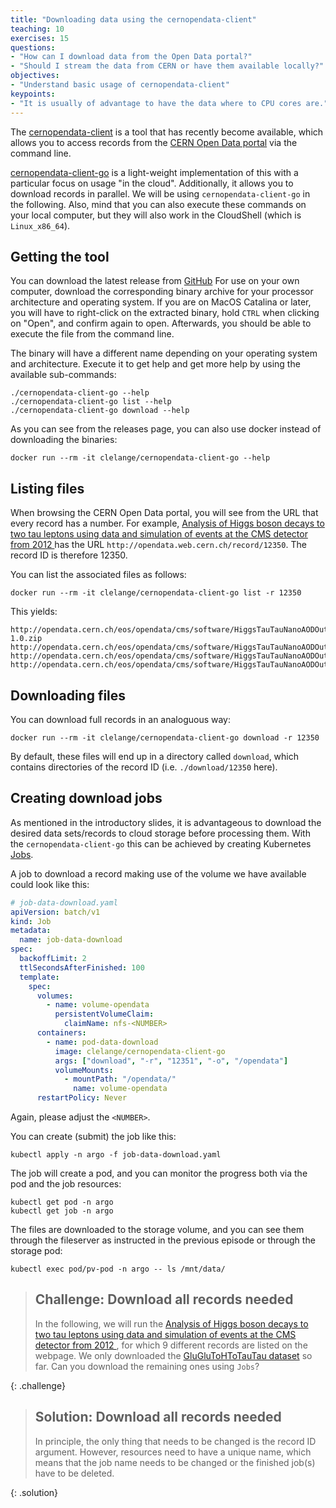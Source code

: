 ```yaml
---
title: "Downloading data using the cernopendata-client"
teaching: 10
exercises: 15
questions:
- "How can I download data from the Open Data portal?"
- "Should I stream the data from CERN or have them available locally?"
objectives:
- "Understand basic usage of cernopendata-client"
keypoints:
- "It is usually of advantage to have the data where to CPU cores are."
---
```


The [cernopendata-client](https://github.com/cernopendata/cernopendata-client)
is a tool that has recently become available, which allows you to access
records from the
[CERN Open Data portal](https://opendata.cern.ch/) via the command line.

[cernopendata-client-go](https://github.com/clelange/cernopendata-client-go)
is a light-weight implementation of this with a particular focus on usage "in
the cloud". Additionally, it allows you to download records in parallel.
We will be using `cernopendata-client-go` in the following. Also, mind that
you can also execute these commands on your local computer, but they will also
work in the CloudShell (which is `Linux_x86_64`).

## Getting the tool

You can download the latest release from
[GitHub](https://github.com/clelange/cernopendata-client-go/releases/latest.)
For use on your own computer, download the corresponding binary archive for
your processor architecture and operating system. If you are on MacOS Catalina
or later, you will have to right-click on the extracted binary, hold `CTRL`
when clicking on "Open", and confirm again to open. Afterwards, you should
be able to execute the file from the command line.

The binary will have a different name depending on your operating system and
architecture. Execute it to get help and get more help by using the available
sub-commands:

```shell
./cernopendata-client-go --help
./cernopendata-client-go list --help
./cernopendata-client-go download --help
```

As you can see from the releases page, you can also use docker instead of
downloading the binaries:

```shell
docker run --rm -it clelange/cernopendata-client-go --help
```

## Listing files

When browsing the CERN Open Data portal, you will see from the URL that every
record has a number. For example,
[Analysis of Higgs boson decays to two tau leptons using data and simulation of events at the CMS detector from 2012 ](http://opendata.web.cern.ch/record/12350)
has the URL
`http://opendata.web.cern.ch/record/12350`. The record ID is therefore 12350.

You can list the associated files as follows:

```shell
docker run --rm -it clelange/cernopendata-client-go list -r 12350
```

This yields:

```output
http://opendata.cern.ch/eos/opendata/cms/software/HiggsTauTauNanoAODOutreachAnalysis/HiggsTauTauNanoAODOutreachAnalysis-1.0.zip
http://opendata.cern.ch/eos/opendata/cms/software/HiggsTauTauNanoAODOutreachAnalysis/histograms.py
http://opendata.cern.ch/eos/opendata/cms/software/HiggsTauTauNanoAODOutreachAnalysis/plot.py
http://opendata.cern.ch/eos/opendata/cms/software/HiggsTauTauNanoAODOutreachAnalysis/skim.cxx
```

## Downloading files

You can download full records in an analoguous way:

```shell
docker run --rm -it clelange/cernopendata-client-go download -r 12350
```

By default, these files will end up in a directory called `download`, which
contains directories of the record ID (i.e. `./download/12350` here).

## Creating download jobs

As mentioned in the introductory slides, it is advantageous to download the
desired data sets/records to cloud storage before processing them.
With the `cernopendata-client-go` this can be achieved by creating Kubernetes
[Jobs](https://kubernetes.io/docs/concepts/workloads/controllers/job/).

A job to download a record making use of the volume we have available could
look like this:

```yaml
# job-data-download.yaml
apiVersion: batch/v1
kind: Job
metadata:
  name: job-data-download
spec:
  backoffLimit: 2
  ttlSecondsAfterFinished: 100
  template:
    spec:
      volumes:
        - name: volume-opendata
          persistentVolumeClaim:
            claimName: nfs-<NUMBER>
      containers:
        - name: pod-data-download
          image: clelange/cernopendata-client-go
          args: ["download", "-r", "12351", "-o", "/opendata"]
          volumeMounts:
            - mountPath: "/opendata/"
              name: volume-opendata
      restartPolicy: Never
```

Again, please adjust the `<NUMBER>`.

You can create (submit) the job like this:

```shell
kubectl apply -n argo -f job-data-download.yaml
```

The job will create a pod, and you can monitor the progress both via the pod
and the job resources:

```shell
kubectl get pod -n argo
kubectl get job -n argo
```

The files are downloaded to the storage volume, and you can see them through the fileserver as instructed in the previous episode or through the storage pod:

```shell
kubectl exec pod/pv-pod -n argo -- ls /mnt/data/
```

> ## Challenge: Download all records needed
>
> In the following, we will run the
> [Analysis of Higgs boson decays to two tau leptons using data and simulation of events at the CMS detector from 2012 ](http://opendata.web.cern.ch/record/12350),
> for which 9 different records are listed on the webpage. We only downloaded
> the [GluGluToHToTauTau dataset](http://opendata.web.cern.ch/record/12351)
> so far.
> Can you download the remaining ones using `Jobs`?
>
{: .challenge}

> ## Solution: Download all records needed
>
> In principle, the only thing that needs to be changed is the record ID
> argument. However, resources need to have a unique name, which means that
> the job name needs to be changed or the finished job(s) have to be deleted.
>
{: .solution}
